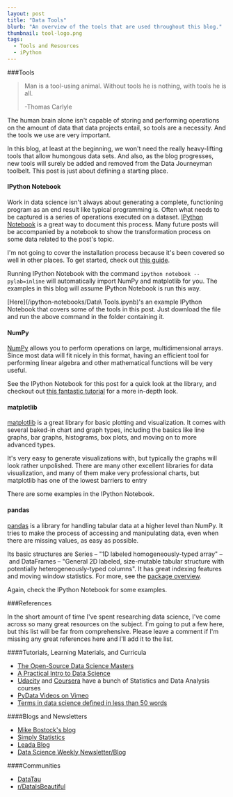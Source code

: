 ```yaml
---
layout: post
title: "Data Tools"
blurb: "An overview of the tools that are used throughout this blog."
thumbnail: tool-logo.png
tags: 
  - Tools and Resources
  - iPython
---
```


###Tools

>Man is a tool-using animal. Without tools he is nothing, with tools he is all.
>
>-Thomas Carlyle

The human brain alone isn't capable of storing and performing operations on the amount of data that data projects entail, so tools are a necessity. And the tools we use are very important.

In this blog, at least at the beginning, we won't need the really heavy-lifting tools that allow humongous data sets. And also, as the blog progresses, new tools will surely be added and removed from the Data Journeyman toolbelt. This post is just about defining a starting place.

#### IPython Notebook

Work in data science isn't always about generating a complete, functioning program as an end result like typical programming is. Often what needs to be captured is a series of operations executed on a dataset. [IPython Notebook](http://ipython.org/notebook.html) is a great way to document this process. Many future posts will be accompanied by a notebook to show the transformation process on some data related to the post's topic. 

I'm not going to cover the installation process because it's been covered so well in other places. To get started, check out [this guide](http://ipython.org/ipython-doc/2/install/install.html).

Running IPython Notebook with the command `ipython notebook --pylab=inline` will automatically import NumPy and matplotlib for you. The examples in this blog will assume IPython Notebook is run this way.

[Here](/ipython-notebooks/Data\ Tools.ipynb)'s an example IPython Notebook that covers some of the tools in this post. Just download the file and run the above command in the folder containing it.

#### NumPy

[NumPy](http://www.numpy.org/) allows you to perform operations on large, multidimensional arrays. Since most data will fit nicely in this format, having an efficient tool for performing linear algebra and other mathematical functions will be very useful.

See the IPython Notebook for this post for a quick look at the library, and checkout out [this fantastic tutorial](http://wiki.scipy.org/Tentative_NumPy_Tutorial#head-6a1bc005bd80e1b19f812e1e64e0d25d50f99fe2) for a more in-depth look.

#### matplotlib

[matplotlib](http://matplotlib.org/) is a great library for basic plotting and visualization. It comes with several baked-in chart and graph types, including the basics like line graphs, bar graphs, histograms, box plots, and moving on to more advanced types. 

It's very easy to generate visualizations with, but typically the graphs will look rather unpolished. There are many other excellent libraries for data visualization, and many of them make very professional charts, but matplotlib has one of the lowest barriers to entry

There are some examples in the IPython Notebook.

#### pandas

[pandas](https://pypi.python.org/pypi/pandas) is a library for handling tabular data at a higher level than NumPy. It tries to make the process of accessing and manipulating data, even when there are missing values, as easy as possible. 

Its basic structures are Series – "1D labeled homogeneously-typed array" – and DataFrames – "General 2D labeled, size-mutable tabular structure with potentially heterogeneously-typed columns". It has great indexing features and moving window statistics. For more, see the [package overview](http://pandas.pydata.org/pandas-docs/stable/overview.html).

Again, check the IPython Notebook for some examples.

###References

In the short amount of time I've spent researching data science, I've come across so many great resources on the subject. I'm going to put a few here, but this list will be far from comprehensive. Please leave a comment if I'm missing any great references here and I'll add it to the list.

####Tutorials, Learning Materials, and Curricula

- [The Open-Source Data Science Masters](http://datasciencemasters.org/)
- [A Practical Intro to Data Science](http://www.zipfianacademy.com/blog/post/46864003608/a-practical-intro-to-data-science)
- [Udacity](https://www.udacity.com/courses#!/data-science) and [Coursera](https://www.coursera.org/courses?orderby=upcoming&cats=stats) have a bunch of Statistics and Data Analysis courses
- [PyData Videos on Vimeo](http://vimeo.com/pydata/videos)
- [Terms in data science defined in less than 50 words](https://github.com/rasbt/pattern_classification/blob/master/resources/data_glossary.md)

####Blogs and Newsletters

- [Mike Bostock's blog](http://bost.ocks.org/mike/)
- [Simply Statistics](http://simplystatistics.org/)
- [Leada Blog](http://blog.teamleada.com/)
- [Data Science Weekly Newsletter/Blog](http://www.datascienceweekly.org/)

####Communities

- [DataTau](http://www.datatau.com/)
- [r/DataIsBeautiful](http://www.reddit.com/r/dataisbeautiful)
